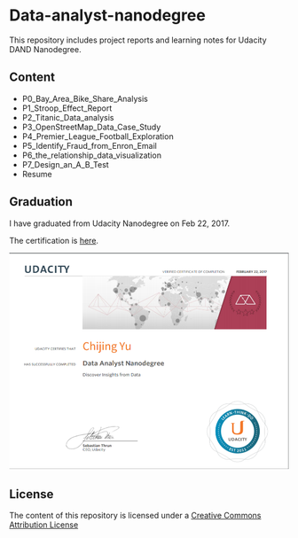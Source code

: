 # Data-analyst-nanodegree
This repository includes project reports and learning notes for Udacity DAND Nanodegree.

## Content
- P0_Bay_Area_Bike_Share_Analysis
- P1_Stroop_Effect_Report
- P2_Titanic_Data_analysis
- P3_OpenStreetMap_Data_Case_Study
- P4_Premier_League_Football_Exploration
- P5_Identify_Fraud_from_Enron_Email
- P6_the_relationship_data_visualization
- P7_Design_an_A_B_Test
- Resume

## Graduation
I have graduated from Udacity Nanodegree on Feb 22, 2017.

The certification is [here](certificate/certificate.pdf).

![thumbnail](certificate\thumbnail.png)

## License

The content of this repository is licensed under a
[Creative Commons Attribution License](http://creativecommons.org/licenses/by/3.0/us/)
